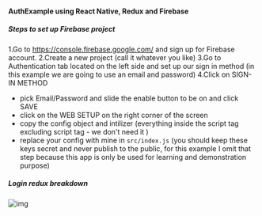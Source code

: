 #### AuthExample using React Native, Redux and Firebase

##### Steps to set up Firebase project
1.Go to https://console.firebase.google.com/ and sign up for Firebase account.
2.Create a new project (call it whatever you like)
3.Go to Authentication tab located on the left side and set up our sign in method (in this example we are going to use an email and password)
4.Click on SIGN-IN METHOD
- pick Email/Password and slide the enable button to be on and click SAVE
- click on the WEB SETUP on the right corner of the screen
- copy the config object and intilizer (everything inside the script tag excluding script tag -  we don't need it )
- replace your config with mine in ```src/index.js``` (you should keep these keys secret and never publish to the public, for this example I omit that step because this app is only be used for learning and demonstration purpose)


##### Login redux breakdown

![img](images/Readme/login-redux-breakdown.png)
